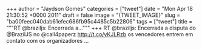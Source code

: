 
+++
author = "Jaydson Gomes"
categories = ["tweet"]
date = "Mon Apr 18 21:30:52 +0000 2011"
draft = false
image = "{TWEET_IMAGE}"
slug = "ba00feec040dab61efec686fb95c4485c5b22806"
tags = ["tweet"]
title = """RT @braziljs: Encerrada a..."""
+++
RT @braziljs: Encerrada a disputa do @BrazilJS no @call4paperz http://t.co/yKJLRzb os vencedores entrem em contato com os organizadores  ...
